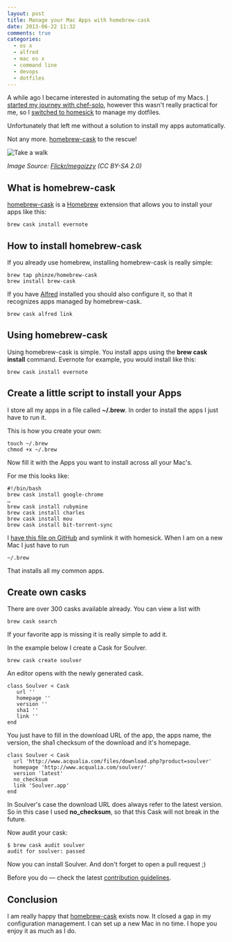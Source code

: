 ```yaml
---
layout: post
title: Manage your Mac Apps with homebrew-cask
date: 2013-06-22 11:32
comments: true
categories: 
  - os x
  - alfred
  - mac os x
  - command line
  - devops
  - dotfiles
---
```


A while ago I became interested in automating the setup of my Macs. [I started my journey with chef-solo][2], however this wasn't really practical for me, so I [switched to homesick][3] to manage my dotfiles.

Unfortunately that left me without a solution to install my apps automatically.

Not any more. [homebrew-cask][4] to the rescue!

![Take a walk](/images/uploads/2013-06/casks.jpg)

_Image Source: [Flickr/megoizzy][8] (CC BY-SA 2.0)_

## What is homebrew-cask

[homebrew-cask][4] is a [Homebrew][5] extension that allows you to install your apps like this:

    brew cask install evernote
    
## How to install homebrew-cask

If you already use homebrew, installing homebrew-cask is really simple:

    brew tap phinze/homebrew-cask
    brew install brew-cask

If you have [Alfred][6] installed you should also configure it, so that it recognizes apps managed by homebrew-cask.

    brew cask alfred link
    
## Using homebrew-cask

Using homebrew-cask is simple. You install apps using the __brew cask install__ command.  Evernote for example, you would install like this:

    brew cask install evernote

## Create a little script to install your Apps

I store all my apps in a file called __~/.brew__. In order to install the apps I just have to run it.

This is how you create your own:

    touch ~/.brew
    chmod +x ~/.brew
    
Now fill it with the Apps you want to install across all your Mac's. 

For me this looks like:

```
#!/bin/bash
brew cask install google-chrome
…
brew cask install rubymine
brew cask install charles
brew cask install mou
brew cask install bit-torrent-sync
```

I [have this file on GitHub][7] and symlink it with homesick. When I am on a new Mac I just have to run

    ~/.brew
    
That installs all my common apps.
 
## Create own casks

There are over 300 casks available already. You can view a list with

    brew cask search
    
If your favorite app is missing it is really simple to add it.

In the example below I create a Cask for Soulver.

    brew cask create soulver
    
An editor opens with the newly generated cask.

``` 
class Soulver < Cask
   url ''
   homepage ''
   version ''
   sha1 ''
   link ''
end
```

You just have to fill in the download URL of the app, the apps name, the version, the sha1 checksum of the download and it's homepage.

``` 
class Soulver < Cask
  url 'http://www.acqualia.com/files/download.php?product=soulver'
  homepage 'http://www.acqualia.com/soulver/'
  version 'latest'
  no_checksum
  link 'Soulver.app'
end
```
In Soulver's case the download URL does always refer to the latest version. So in this case I used __no_checksum__, so that this Cask will not break in the future.

 Now audit your cask:
 
    $ brew cask audit soulver
    audit for soulver: passed

Now you can install Soulver. And don't forget to open a pull request ;)

Before you do — check the latest [contribution guidelines][1].

## Conclusion

I am really happy that [homebrew-cask][4] exists now. It closed a gap in my configuration management. I can set up a new Mac in no time. I hope you enjoy it as much as I do.

[1]: https://github.com/phinze/homebrew-cask/blob/master/CONTRIBUTING.md
[2]: https://mug.im/blog/2012/10/01/how-to-setup-your-mac-automatically-with-chef/
[3]: https://mug.im/blog/2013/01/22/manage-and-share-your-dotfiles-with-homesick/
[4]: https://github.com/phinze/homebrew-cask
[5]: https://github.com/mxcl/homebrew
[6]: http://www.alfredapp.com/
[7]: https://github.com/shostakovich/dotfiles/blob/master/home/.brew
[8]: http://www.flickr.com/photos/megoizzy/
